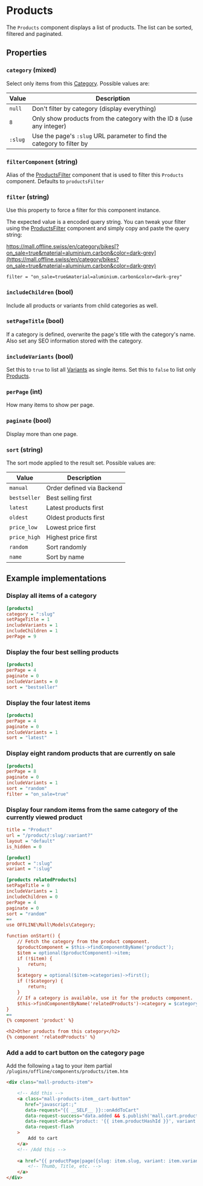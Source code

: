 # Products

The `Products` component displays a list of products. The list can be sorted, filtered and paginated.

## Properties

### `category` (mixed)

Select only items from this [Category](../digging-deeper/categories.md). Possible values are:

| Value | Description |
| ----- | ----------- |
| `null` | Don't filter by category (display everything) |
| `8` | Only show products from the category with the ID `8` (use any integer) |
| `:slug` | Use the page's `:slug` URL parameter to find the category to filter by |

### `filterComponent` (string)

Alias of the [ProductsFilter](./products-filter.md) component that is used to filter
this `Products` component. Defaults to `productsFilter`

### `filter` (string)

Use this property to force a filter for this component instance.

The expected value is a encoded query string. You can tweak your filter
using the [ProductsFilter](./products-filter.md) component and simply copy and paste
the query string:

https://mall.offline.swiss/en/category/bikes[?on_sale=true&material=aluminium.carbon&color=dark-grey](https://mall.offline.swiss/en/category/bikes?on_sale=true&material=aluminium.carbon&color=dark-grey)

```
filter = "on_sale=true&material=aluminium.carbon&color=dark-grey"
```

### `includeChildren` (bool)

Include all products or variants from child categories as well.

### `setPageTitle` (bool)

If a category is defined, overwrite the page's title with the category's name. Also set any SEO information stored 
with the category. 

### `includeVariants` (bool)

Set this to `true` to list all [Variants](../digging-deeper/products.md) as single items.
Set this to `false` to list only [Products](../digging-deeper/products.md).


### `perPage` (int)

How many items to show per page.

### `paginate` (bool)

Display more than one page.

### `sort` (string)

The sort mode applied to the result set. Possible values are:

| Value        | Description           |
| ------------ | --------------------- |
| `manual`     | Order defined via Backend   |
| `bestseller` | Best selling first    |
| `latest`     | Latest products first |
| `oldest`     | Oldest products first | 
| `price_low`  | Lowest price first    |
| `price_high` | Highest price first   |
| `random`     | Sort randomly         |
| `name`       | Sort by name          |

## Example implementations

### Display all items of a category

```ini
[products]
category = ":slug"
setPageTitle = 1
includeVariants = 1
includeChildren = 1
perPage = 9
```

### Display the four best selling products

```ini
[products]
perPage = 4
paginate = 0
includeVariants = 0
sort = "bestseller"
```

### Display the four latest items

```ini
[products]
perPage = 4
paginate = 0
includeVariants = 1
sort = "latest"
```

### Display eight random products that are currently on sale

```ini
[products]
perPage = 8
paginate = 0
includeVariants = 1
sort = "random"
filter = "on_sale=true"
```

### Display four random items from the same category of the currently viewed product

```ini
title = "Product"
url = "/product/:slug/:variant?"
layout = "default"
is_hidden = 0

[product]
product = ":slug"
variant = ":slug"

[products relatedProducts]
setPageTitle = 0
includeVariants = 1
includeChildren = 0
perPage = 4
paginate = 0
sort = "random"
==
use OFFLINE\Mall\Models\Category;

function onStart() {
    // Fetch the category from the product component.
    $productComponent = $this->findComponentByName('product');
    $item = optional($productComponent)->item;
    if (!$item) {
        return;
    }
    $category = optional($item->categories)->first();
    if (!$category) {
        return;
    }
    // If a category is available, use it for the products component.
    $this->findComponentByName('relatedProducts')->category = $category;
}
==
{% component 'product' %}

<h2>Other products from this category</h2>
{% component 'relatedProducts' %}
```

### Add a add to cart button on the category page

Add the following `a` tag to your item partial `/plugins/offline/components/products/item.htm`

```html
<div class="mall-products-item">

    <!-- Add this -->
    <a class="mall-products-item__cart-button"
       href="javascript:;"
       data-request="{{ __SELF__ }}::onAddToCart"
       data-request-success="data.added && $.publish('mall.cart.productAdded', data)" 
       data-request-data="product: '{{ item.productHashId }}', variant: '{{ item.variantHashId }}'"
       data-request-flash
    >
        Add to cart
    </a>
    <!-- /Add this -->
    
    <a href="{{ productPage|page({slug: item.slug, variant: item.variantId}) }}">
        <!-- Thumb, Title, etc. -->
    </a>
</div>
```